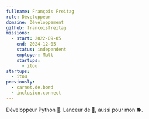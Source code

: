 ```yaml
---
fullname: François Freitag
role: Développeur
domaine: Développement
github: francoisfreitag
missions:
  - start: 2022-09-05
    end: 2024-12-05
    status: independent
    employer: Malt
    startups:
      - itou
startups:
  - itou
previously:
  - carnet.de.bord
  - inclusion.connect
---
```

Développeur Python 🐍. Lanceur de 🥏, aussi pour mon 🐕.
